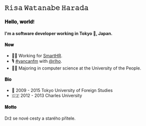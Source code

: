 ## 𝚁𝚒𝚜𝚊 𝚆𝚊𝚝𝚊𝚗𝚊𝚋𝚎 𝙷𝚊𝚛𝚊𝚍𝚊

### 𝐇𝐞𝐥𝐥𝐨, 𝐰𝐨𝐫𝐥𝐝!

#### I'm a software developer working in Tokyo 🗼, Japan.

#### 𝐍𝐨𝐰

* 👩‍💻 Working for [SmartHR](https://github.com/kufu).
* 🎙 [\#yancanfm](https://www.yancan.tech/) with [@rlho](https://github.com/rlho).
* 👩‍🎓 Majoring in computer science at the University of the People.

#### 𝐁𝐢𝐨

* 🏫 2009 - 2015 Tokyo University of Foreign Studies
* 🇨🇿 2012 - 2013 Charles University

#### 𝐌𝐨𝐭𝐭𝐨

Drž se nové cesty a starého přítele.
